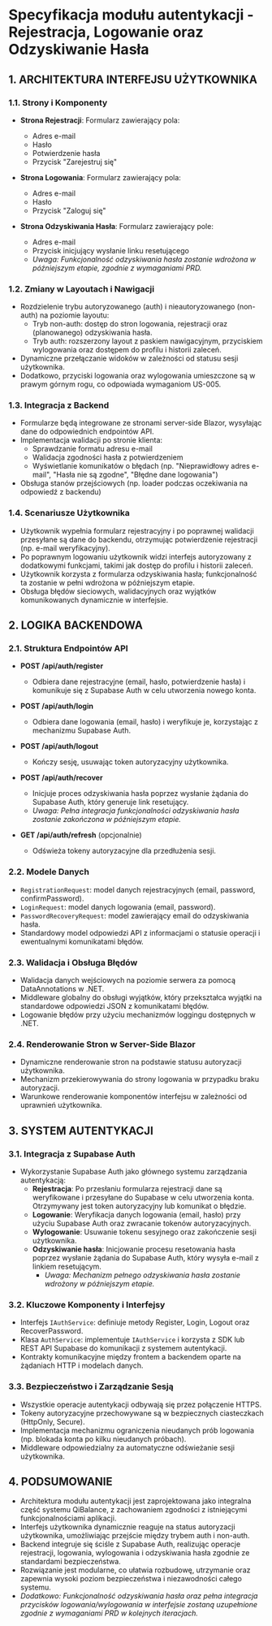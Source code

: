 # Specyfikacja modułu autentykacji - Rejestracja, Logowanie oraz Odzyskiwanie Hasła

## 1. ARCHITEKTURA INTERFEJSU UŻYTKOWNIKA

### 1.1. Strony i Komponenty
- **Strona Rejestracji**: Formularz zawierający pola:
  - Adres e-mail
  - Hasło
  - Potwierdzenie hasła
  - Przycisk "Zarejestruj się"

- **Strona Logowania**: Formularz zawierający pola:
  - Adres e-mail
  - Hasło
  - Przycisk "Zaloguj się"

- **Strona Odzyskiwania Hasła**: Formularz zawierający pole:
  - Adres e-mail
  - Przycisk inicjujący wysłanie linku resetującego
  - *Uwaga: Funkcjonalność odzyskiwania hasła zostanie wdrożona w późniejszym etapie, zgodnie z wymaganiami PRD.*

### 1.2. Zmiany w Layoutach i Nawigacji
- Rozdzielenie trybu autoryzowanego (auth) i nieautoryzowanego (non-auth) na poziomie layoutu:
  - Tryb non-auth: dostęp do stron logowania, rejestracji oraz (planowanego) odzyskiwania hasła.
  - Tryb auth: rozszerzony layout z paskiem nawigacyjnym, przyciskiem wylogowania oraz dostępem do profilu i historii zaleceń.
- Dynamiczne przełączanie widoków w zależności od statusu sesji użytkownika.
- Dodatkowo, przyciski logowania oraz wylogowania umieszczone są w prawym górnym rogu, co odpowiada wymaganiom US-005.

### 1.3. Integracja z Backend
- Formularze będą integrowane ze stronami server-side Blazor, wysyłając dane do odpowiednich endpointów API.
- Implementacja walidacji po stronie klienta:
  - Sprawdzanie formatu adresu e-mail
  - Walidacja zgodności hasła z potwierdzeniem
  - Wyświetlanie komunikatów o błędach (np. "Nieprawidłowy adres e-mail", "Hasła nie są zgodne", "Błędne dane logowania")
- Obsługa stanów przejściowych (np. loader podczas oczekiwania na odpowiedź z backendu)

### 1.4. Scenariusze Użytkownika
- Użytkownik wypełnia formularz rejestracyjny i po poprawnej walidacji przesyłane są dane do backendu, otrzymując potwierdzenie rejestracji (np. e-mail weryfikacyjny).
- Po poprawnym logowaniu użytkownik widzi interfejs autoryzowany z dodatkowymi funkcjami, takimi jak dostęp do profilu i historii zaleceń.
- Użytkownik korzysta z formularza odzyskiwania hasła; funkcjonalność ta zostanie w pełni wdrożona w późniejszym etapie.
- Obsługa błędów sieciowych, walidacyjnych oraz wyjątków komunikowanych dynamicznie w interfejsie.

## 2. LOGIKA BACKENDOWA

### 2.1. Struktura Endpointów API
- **POST /api/auth/register**
  - Odbiera dane rejestracyjne (email, hasło, potwierdzenie hasła) i komunikuje się z Supabase Auth w celu utworzenia nowego konta.

- **POST /api/auth/login**
  - Odbiera dane logowania (email, hasło) i weryfikuje je, korzystając z mechanizmu Supabase Auth.

- **POST /api/auth/logout**
  - Kończy sesję, usuwając token autoryzacyjny użytkownika.

- **POST /api/auth/recover**
  - Inicjuje proces odzyskiwania hasła poprzez wysłanie żądania do Supabase Auth, który generuje link resetujący.
  - *Uwaga: Pełna integracja funkcjonalności odzyskiwania hasła zostanie zakończona w późniejszym etapie.*

- **GET /api/auth/refresh** (opcjonalnie)
  - Odświeża tokeny autoryzacyjne dla przedłużenia sesji.

### 2.2. Modele Danych
- `RegistrationRequest`: model danych rejestracyjnych (email, password, confirmPassword).
- `LoginRequest`: model danych logowania (email, password).
- `PasswordRecoveryRequest`: model zawierający email do odzyskiwania hasła.
- Standardowy model odpowiedzi API z informacjami o statusie operacji i ewentualnymi komunikatami błędów.

### 2.3. Walidacja i Obsługa Błędów
- Walidacja danych wejściowych na poziomie serwera za pomocą DataAnnotations w .NET.
- Middleware globalny do obsługi wyjątków, który przekształca wyjątki na standardowe odpowiedzi JSON z komunikatami błędów.
- Logowanie błędów przy użyciu mechanizmów loggingu dostępnych w .NET.

### 2.4. Renderowanie Stron w Server-Side Blazor
- Dynamiczne renderowanie stron na podstawie statusu autoryzacji użytkownika.
- Mechanizm przekierowywania do strony logowania w przypadku braku autoryzacji.
- Warunkowe renderowanie komponentów interfejsu w zależności od uprawnień użytkownika.

## 3. SYSTEM AUTENTYKACJI

### 3.1. Integracja z Supabase Auth
- Wykorzystanie Supabase Auth jako głównego systemu zarządzania autentykacją:
  - **Rejestracja**: Po przesłaniu formularza rejestracji dane są weryfikowane i przesyłane do Supabase w celu utworzenia konta. Otrzymywany jest token autoryzacyjny lub komunikat o błędzie.
  - **Logowanie**: Weryfikacja danych logowania (email, hasło) przy użyciu Supabase Auth oraz zwracanie tokenów autoryzacyjnych.
  - **Wylogowanie**: Usuwanie tokenu sesyjnego oraz zakończenie sesji użytkownika.
  - **Odzyskiwanie hasła**: Inicjowanie procesu resetowania hasła poprzez wysłanie żądania do Supabase Auth, który wysyła e-mail z linkiem resetującym.
    - *Uwaga: Mechanizm pełnego odzyskiwania hasła zostanie wdrożony w późniejszym etapie.*

### 3.2. Kluczowe Komponenty i Interfejsy
- Interfejs `IAuthService`: definiuje metody Register, Login, Logout oraz RecoverPassword.
- Klasa `AuthService`: implementuje `IAuthService` i korzysta z SDK lub REST API Supabase do komunikacji z systemem autentykacji.
- Kontrakty komunikacyjne między frontem a backendem oparte na żądaniach HTTP i modelach danych.

### 3.3. Bezpieczeństwo i Zarządzanie Sesją
- Wszystkie operacje autentykacji odbywają się przez połączenie HTTPS.
- Tokeny autoryzacyjne przechowywane są w bezpiecznych ciasteczkach (HttpOnly, Secure).
- Implementacja mechanizmu ograniczenia nieudanych prób logowania (np. blokada konta po kilku nieudanych próbach).
- Middleware odpowiedzialny za automatyczne odświeżanie sesji użytkownika.

## 4. PODSUMOWANIE

- Architektura modułu autentykacji jest zaprojektowana jako integralna część systemu QiBalance, z zachowaniem zgodności z istniejącymi funkcjonalnościami aplikacji.
- Interfejs użytkownika dynamicznie reaguje na status autoryzacji użytkownika, umożliwiając przejście między trybem auth i non-auth.
- Backend integruje się ściśle z Supabase Auth, realizując operacje rejestracji, logowania, wylogowania i odzyskiwania hasła zgodnie ze standardami bezpieczeństwa.
- Rozwiązanie jest modularne, co ułatwia rozbudowę, utrzymanie oraz zapewnia wysoki poziom bezpieczeństwa i niezawodności całego systemu.
- *Dodatkowo: Funkcjonalność odzyskiwania hasła oraz pełna integracja przycisków logowania/wylogowania w interfejsie zostaną uzupełnione zgodnie z wymaganiami PRD w kolejnych iteracjach.* 